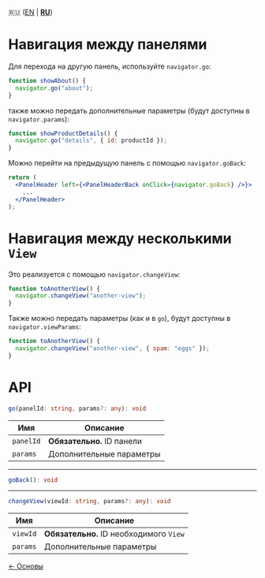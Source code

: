 :ru: ([EN](./navigation.en.md) | [**RU**](./navigation.ru.md))

# Навигация между панелями
Для перехода на другую панель, используйте `navigator.go`:
```js
function showAbout() {
  navigator.go("about");
}
```

также можно передать дополнительные параметры (будут доступны в `navigator.params`):
```js
function showProductDetails() {
  navigator.go("details", { id: productId });
}
```

Можно перейти на предыдущую панель с помощью `navigator.goBack`:
```jsx
return (
  <PanelHeader left={<PanelHeaderBack onClick={navigator.goBack} />}>
    ...
  </PanelHeader>
);
```

# Навигация между несколькими `View`
Это реализуется с помощью `navigator.changeView`:
```js
function toAnotherView() {
  navigator.changeView("another-view");
}
```

Также можно передать параметры (как и в `go`), будут доступны в `navigator.viewParams`:
```js
function toAnotherView() {
  navigator.changeView("another-view", { spam: "eggs" });
}
```

# API
```typescript
go(panelId: string, params?: any): void
```

| Имя       | Описание                   |
| --------- | -------------------------- |
| `panelId` | **Обязательно.** ID панели |
| `params`  | Дополнительные параметры   |

---

```typescript
goBack(): void
```

---

```typescript
changeView(viewId: string, params?: any): void
```

| Имя      | Описание                                |
| -------- | --------------------------------------- |
| `viewId` | **Обязательно.** ID необходимого `View` |
| `params` | Дополнительные параметры                |

[← Основы](./basics.ru.md)
